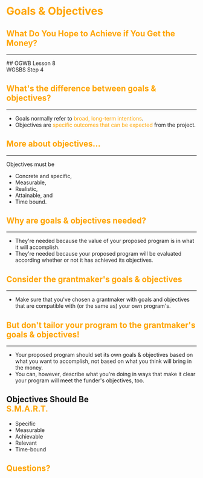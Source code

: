 # <span style="color: orange;">Goals & Objectives</span>
## <span style="color: orange;">What Do You Hope to Achieve if You Get the Money?</span>
<hr />
## OGWB Lesson 8 <br /> WGSBS Step 4



## <span style="color: orange;">What's the difference between goals & objectives?</span>
<hr />

* Goals normally refer to <span style="color: orange;">broad, long-term intentions</span>.
* Objectives are <span style="color: orange;">specific outcomes that can be expected</span> from the project.



## <span style="color: orange;">More about objectives...</span>
<hr />
Objectives must be

* Concrete and specific,
* Measurable,
* Realistic,
* Attainable, and
* Time bound.



## <span style="color: orange;">Why are goals & objectives needed?</span>
<hr />

* They're needed because the value of your proposed program is in what it will accomplish.
* They're needed because your proposed program will be evaluated according whether or not it has achieved its objectives.



## <span style="color: orange;">Consider the grantmaker's goals & objectives</span>
<hr />

* Make sure that you've chosen a grantmaker with goals and objectives that are compatible with (or the same as) your own program's.



## <span style="color: orange;">But don't tailor your program to the grantmaker's goals & objectives!</span>
<hr />

* Your proposed program should set its own goals & objectives based on what you want to accomplish, not based on what you think will bring in the money.
* You can, however, describe what you're doing in ways that make it clear your program will meet the funder's objectives, too.



## Objectives Should Be <br /> <span style="color: orange;">S.M.A.R.T.</span>

* Specific  <!-- .element: class="fragment" data-fragment-index="1" -->
* Measurable  <!-- .element: class="fragment" data-fragment-index="2" -->
* Achievable  <!-- .element: class="fragment" data-fragment-index="3" -->
* Relevant  <!-- .element: class="fragment" data-fragment-index="4" -->
* Time-bound  <!-- .element: class="fragment" data-fragment-index="5" -->



## <span style="color: orange;">Questions?</span>